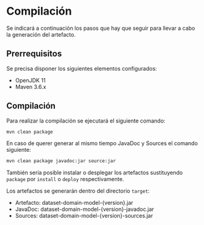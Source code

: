 # Compilación

Se indicará a continuación los pasos que hay que seguir para llevar a cabo la generación del artefacto.

## Prerrequisitos

Se precisa disponer los siguientes elementos configurados:

* OpenJDK 11
* Maven 3.6.x

## Compilación

Para realizar la compilación se ejecutará el siguiente comando:

```bash
mvn clean package
```

En caso de querer generar al mismo tiempo JavaDoc y Sources el comando siguiente: 

```bash
mvn clean package javadoc:jar source:jar
```

También sería posible instalar o desplegar los artefactos sustituyendo `package` por `install` o `deploy` respectivamente.

Los artefactos se generarán dentro del directorio `target`:

* Artefacto: dataset-domain-model-{version}.jar
* JavaDoc: dataset-domain-model-{version}-javadoc.jar
* Sources: dataset-domain-model-{version}-sources.jar
